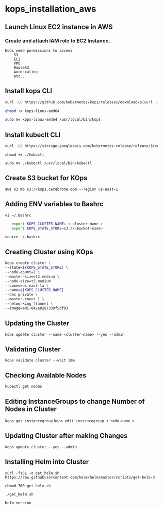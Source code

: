# kops_installation_aws

## Launch Linux EC2 instance in AWS
### Create and attach IAM role to EC2 Instance.
	Kops need permissions to access
		S3
		EC2
		VPC
		Route53
		Autoscaling
		etc..

## Install kops CLI ##

```sh
curl -LO https://github.com/kubernetes/kops/releases/download/$(curl -s https://api.github.com/repos/kubernetes/kops/releases/latest | grep tag_name | cut -d '"' -f 4)/kops-linux-amd64

chmod +x kops-linux-amd64

sudo mv kops-linux-amd64 /usr/local/bin/kops
```


## Install kubeclt CLI ##
```sh
curl -LO https://storage.googleapis.com/kubernetes-release/release/$(curl -s https://storage.googleapis.com/kubernetes-release/release/stable.txt)/bin/linux/amd64/kubectl
```

```chmod +x ./kubectl```

```sudo mv ./kubectl /usr/local/bin/kubectl```

## Create S3 bucket for KOps ##
```aws s3 mb s3://kops.cerebrone.com --region us-east-1```


## Adding ENV variables to Bashrc ##
```vi ~/.bashrc```
```sh
   export KOPS_CLUSTER_NAME= < cluster-name > 
   export KOPS_STATE_STORE=s3://<bucket-name>
```
```source ~/.bashrc```

## Creating Cluster using KOps ##

```sh
kops create cluster \
--state=${KOPS_STATE_STORE} \
--node-count=2 \
--master-size=t2.medium \
--node-size=t2.medium
--zones=us-east-1a \
--name=${KOPS_CLUSTER_NAME}
--dns private \
--master-count 1 \
--networking flannel \
--image=ami-042e8287309f5df03
```

## Updating the Cluster ##
```kops update cluster --name <cluster-name> --yes --admin```

## Validating Cluster ##
```kops validate cluster --wait 10m```


## Checking Available Nodes ##
```kubectl get nodes```


## Editing InstanceGroups to change Number of Nodes in Cluster ##
```kops get instancegroup```
```kops edit instancegroup < node-name >```

## Updating Cluster after making Changes ##
```kops update cluster --yes --admin```

## Installing Helm into Cluster ##
```curl -fsSL -o get_helm.sh https://raw.githubusercontent.com/helm/helm/master/scripts/get-helm-3``` 

```chmod 700 get_helm.sh```

```./get_helm.sh```

```helm version```
